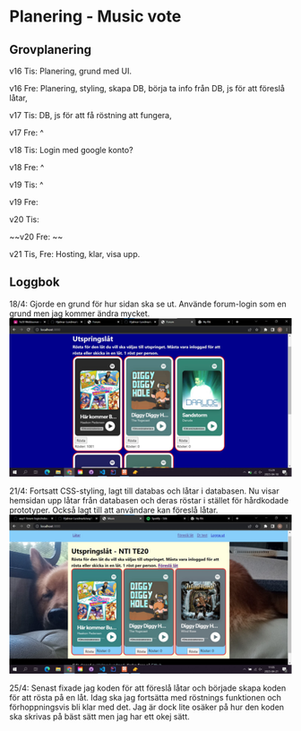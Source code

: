 # Planering - Music vote

## Grovplanering 
v16 Tis: Planering, grund med UI. 

v16 Fre: Planering, styling, skapa DB, börja ta info från DB, js för att föreslå låtar, 

v17 Tis: DB, js för att få röstning att fungera, 

v17 Fre: ^

v18 Tis: Login med google konto?

v18 Fre: ^

v19 Tis: ^

v19 Fre: 

v20 Tis: 

~~v20 Fre: ~~

v21 Tis, Fre: Hosting, klar, visa upp. 


## Loggbok
18/4: Gjorde en grund för hur sidan ska se ut. Använde forum-login som en grund men jag kommer ändra mycket.
![Front page](/public/images/frontPage.jpg "Front page")

21/4: Fortsatt CSS-styling, lagt till databas och låtar i databasen. Nu visar hemsidan upp låtar från databasen och deras röstar i stället för hårdkodade prototyper. Också lagt till att användare kan föreslå låtar. 
![Front page version 2](/public/images/frontPage_v2.jpg "Front page")

25/4: Senast fixade jag koden för att föreslå låtar och började skapa koden för att rösta på en låt. Idag ska jag fortsätta med röstnings funktionen och förhoppningsvis bli klar med det. Jag är dock lite osäker på hur den koden ska skrivas på bäst sätt men jag har ett okej sätt. 